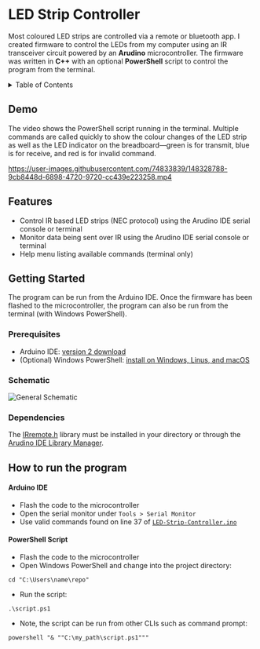 # LED Strip Controller

Most coloured LED strips are controlled via a remote or bluetooth app. I created firmware to control the LEDs from my computer using an IR transceiver circuit powered by an **Arudino** microcontroller. The firmware was written in **C++** with an optional **PowerShell** script to control the program from the terminal.

<!-- TABLE OF CONTENTS -->
<details>
  <summary>Table of Contents</summary>
  <ol>
    <li><a href="#demo">Demo</a></li>
    <li>
      <a href="#features">Features</a>
    </li>
    <li>
      <a href="#getting-started">Getting Started</a>
      <ul>
        <li><a href="#prerequisites">Prerequisites</a></li>
        <li><a href="#schematic">Schematic</a></li>
        <li><a href="#dependencies">Dependencies</a></li>
        <li><a href="#how-to-run-the-program">How to run the program</a></li>
      </ul>
    </li>
  </ol>
</details>

## Demo

The video shows the PowerShell script running in the terminal. Multiple commands are called quickly to show the colour changes of the LED strip as well as the LED indicator on the breadboard—green is for transmit, blue is for receive, and red is for invalid command.

https://user-images.githubusercontent.com/74833839/148328788-9cb8448d-6898-4720-9720-cc439e223258.mp4

## Features

- Control IR based LED strips (NEC protocol) using the Arudino IDE serial console or terminal
- Monitor data being sent over IR using the Arudino IDE serial console or terminal
- Help menu listing available commands (terminal only)

## Getting Started

The program can be run from the Arduino IDE. Once the firmware has been flashed to the microcontroller, the program can also be run from the terminal (with Windows PowerShell).

### Prerequisites

- Arduino IDE: [version 2 download](https://www.arduino.cc/en/software)
- (Optional) Windows PowerShell: [install on Windows, Linus, and macOS](https://docs.microsoft.com/en-us/powershell/scripting/install/installing-powershell?view=powershell-7.2)

### Schematic

![General Schematic](https://user-images.githubusercontent.com/74833839/148456435-152627cc-1356-4e57-83a2-2d8c139a1236.png)

### Dependencies
The [IRremote.h](https://github.com/Arduino-IRremote/Arduino-IRremote) library must be installed in your directory or through the [Arudino IDE Library Manager](https://docs.arduino.cc/software/ide-v1/tutorials/installing-libraries).

## How to run the program

#### Arduino IDE

- Flash the code to the microcontroller
- Open the serial monitor under `Tools > Serial Monitor`
- Use valid commands found on line 37 of [`LED-Strip-Controller.ino`](https://github.com/MatthewChow03/LED-Strip-Controller/blob/main/LED-Strip-Controller.ino)

#### PowerShell Script

- Flash the code to the microcontroller
- Open Windows PowerShell and change into the project directory:
```
cd "C:\Users\name\repo"
```
- Run the script:

```
.\script.ps1
```
- Note, the script can be run from other CLIs such as command prompt:
```
powershell "& ""C:\my_path\script.ps1"""
```
